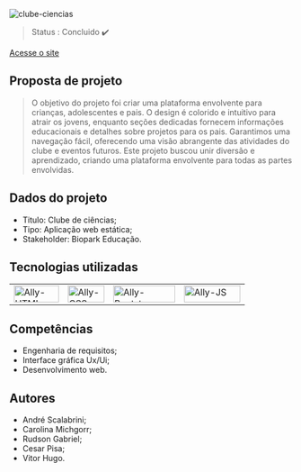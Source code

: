 ![clube-ciencias](https://github.com/devPisa/rank-heroi/assets/126973782/a4bdf235-650b-4209-a823-c6b841cfbf17)

> Status : Concluido ✔️

[Acesse o site]()

## Proposta de projeto

> O objetivo do projeto foi criar uma plataforma envolvente para crianças, adolescentes e pais. O design é colorido e intuitivo para atrair os jovens, enquanto seções dedicadas fornecem informações educacionais e detalhes sobre projetos para os pais. Garantimos uma navegação fácil, oferecendo uma visão abrangente das atividades do clube e eventos futuros. Este projeto buscou unir diversão e aprendizado, criando uma plataforma envolvente para todas as partes envolvidas.

## Dados do projeto

- Titulo: Clube de ciências;
- Tipo: Aplicação web estática;
- Stakeholder: Biopark Educação.

## Tecnologias utilizadas

<table>
  <tr>
    <td>
      <img align="center" alt="Ally-HTML" height="30" width="80" src="https://img.shields.io/badge/html5-%23E34F26.svg?style=for-the-badge&logo=html5&logoColor=white">
    </td>
    <td>
      <img align="center" alt="Ally-CSS" height="30" width="65" src="https://img.shields.io/badge/css3-%231572B6.svg?style=for-the-badge&logo=css3&logoColor=white">
    </td>
      <td>
      <img align="center" alt="Ally-Bootstrap" height="30" width="110" src="https://img.shields.io/badge/bootstrap-%238511FA.svg?style=for-the-badge&logo=bootstrap&logoColor=white)">
    </td>
    <td>
      <img align="center" alt="Ally-JS" height="30" width="100" src="https://img.shields.io/badge/JavaScript-000?style=for-the-badge&logo=javascrip">
    </td>
  </tr>
</table>

## Competências

- Engenharia de requisitos;
- Interface gráfica Ux/Ui;
- Desenvolvimento web.

## Autores

- André Scalabrini;
- Carolina Michgorr;
- Rudson Gabriel;
- Cesar Pisa;
- Vitor Hugo.
